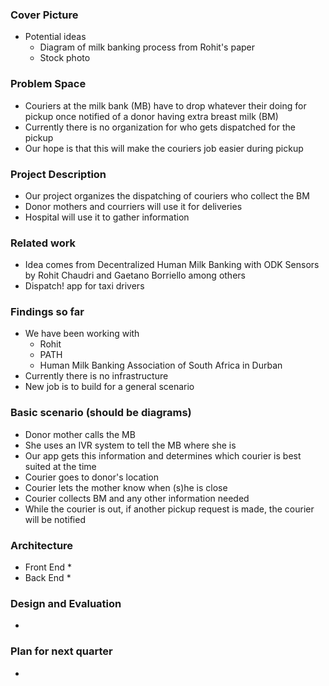 ### Cover Picture
* Potential ideas
  * Diagram of milk banking process from Rohit's paper
  * Stock photo

### Problem Space
* Couriers at the milk bank (MB) have to drop whatever their doing for pickup once notified of a donor having extra breast milk (BM)
* Currently there is no organization for who gets dispatched for the pickup
* Our hope is that this will make the couriers job easier during pickup

### Project Description
* Our project organizes the dispatching of couriers who collect the BM
* Donor mothers and courriers will use it for deliveries
* Hospital will use it to gather information

### Related work
* Idea comes from Decentralized Human Milk Banking with ODK Sensors by Rohit Chaudri and Gaetano Borriello among others
* Dispatch! app for taxi drivers

### Findings so far
* We have been working with
  * Rohit
  * PATH
  * Human Milk Banking Association of South Africa in Durban
* Currently there is no infrastructure
* New job is to build for a general scenario

### Basic scenario (should be diagrams)
* Donor mother calls the MB
* She uses an IVR system to tell the MB where she is
* Our app gets this information and determines which courier is best suited at the time
* Courier goes to donor's location
* Courier lets the mother know when (s)he is close
* Courier collects BM and any other information needed
* While the courier is out, if another pickup request is made, the courier will be notified

### Architecture
* Front End
  *
* Back End 
  * 

### Design and Evaluation
*

### Plan for next quarter
*


